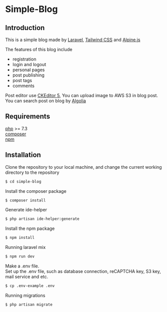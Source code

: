 # Simple-Blog

## Introduction

This is a simple blog made by [Laravel](https://laravel.com/), [Tailwind CSS](https://tailwindcss.com/) and [Alpine.js](https://alpinejs.dev/)

The features of this blog include

-   registration
-   login and logout
-   personal pages
-   post publishing
-   post tags
-   comments

Post editor use [CKEditor 5](https://ckeditor.com/), You can upload image to AWS S3 in blog post.  
You can search post on blog by [Algolia](https://www.algolia.com/)

## Requirements

[php](https://www.php.net/) >= 7.3  
[composer](https://getcomposer.org/)  
[npm](https://www.npmjs.com/)

## Installation

Clone the repository to your local machine, and change the current working directory to the repository

```sh
$ cd simple-blog
```

Install the composer package

```sh
$ composer install
```

Generate ide-helper

```sh
$ php artisan ide-helper:generate
```

Install the npm package

```sh
$ npm install
```

Running laravel mix

```sh
$ npm run dev
```

Make a .env file.  
Set up the .env file, such as database connection, reCAPTCHA key, S3 key, mail service and etc.

```sh
$ cp .env-example .env
```

Running migrations

```sh
$ php artisan migrate
```
